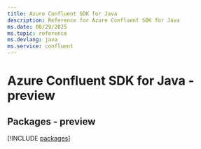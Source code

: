 ```yaml
---
title: Azure Confluent SDK for Java
description: Reference for Azure Confluent SDK for Java
ms.date: 08/29/2025
ms.topic: reference
ms.devlang: java
ms.service: confluent
---
```

# Azure Confluent SDK for Java - preview
## Packages - preview
[!INCLUDE [packages](confluent-index.md)]